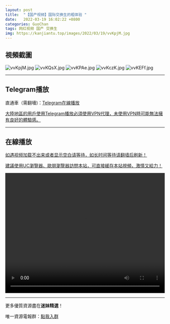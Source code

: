 ```yaml
---
layout: post
title:  "【国产视频】国际交换生的粗体验 "
date:   2022-03-19 16:02:22 +0800
categories: GuoChan
tags: 网红视频 国产 交换生
img: https://kanjiantu.top/images/2022/03/19/vvKpjM.jpg
---
```



## 視頻截圖

![vvKpjM.jpg](https://kanjiantu.top/images/2022/03/19/vvKpjM.jpg)
![vvKQsX.jpg](https://kanjiantu.top/images/2022/03/19/vvKQsX.jpg)
![vvKPAe.jpg](https://kanjiantu.top/images/2022/03/19/vvKPAe.jpg)
![vvKczK.jpg](https://kanjiantu.top/images/2022/03/19/vvKczK.jpg)
![vvKEFf.jpg](https://kanjiantu.top/images/2022/03/19/vvKEFf.jpg)

* * *
## Telegram播放

直通車（需翻墻)：[Telegram在線播放](https://t.me/mimeijingxuan/214)

<u>大陸地區的用戶使用Telegram播放必須使用VPN代理，未使用VPN時可能無法擁有良好的體驗感。</u> 
* * *
## 在線播放
<u>如遇视频加载不出来或者显示空白请等待，如长时间等待请翻墙后刷新！</u>

<u>建議使用UC瀏覽器、歐朋瀏覽器訪問本站，可直接緩存本站視頻，激情又給力！</u>
<center><video src="https://cdn.publer.io/uploads/videos/6246cc52db279731bbdea852/ab78e17089d3fff6d3d4a3c8ac3627ef.mp4" width="100%" height="380px" controls="controls"></video></center>


* * *
更多優質資源盡在**迷妹精選**！

唯一資源電報群：[點我入群](https://t.me/mimeijingxuan)


